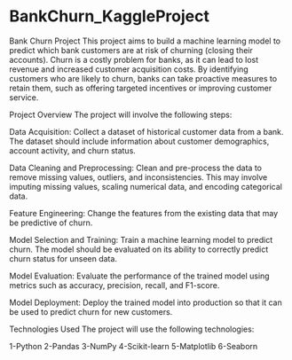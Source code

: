 # BankChurn_KaggleProject
Bank Churn Project
This project aims to build a machine learning model to predict which bank customers are at risk of churning (closing their accounts). Churn is a costly problem for banks, as it can lead to lost revenue and increased customer acquisition costs. By identifying customers who are likely to churn, banks can take proactive measures to retain them, such as offering targeted incentives or improving customer service.

Project Overview
The project will involve the following steps:

Data Acquisition: Collect a dataset of historical customer data from a bank. The dataset should include information about customer demographics, account activity, and churn status.

Data Cleaning and Preprocessing: Clean and pre-process the data to remove missing values, outliers, and inconsistencies. This may involve imputing missing values, scaling numerical data, and encoding categorical data.

Feature Engineering: Change the features from the existing data that may be predictive of churn.

Model Selection and Training: Train a machine learning model to predict churn. The model should be evaluated on its ability to correctly predict churn status for unseen data.

Model Evaluation: Evaluate the performance of the trained model using metrics such as accuracy, precision, recall, and F1-score.

Model Deployment: Deploy the trained model into production so that it can be used to predict churn for new customers.

Technologies Used
The project will use the following technologies:

1-Python 
2-Pandas
3-NumPy
4-Scikit-learn
5-Matplotlib
6-Seaborn
